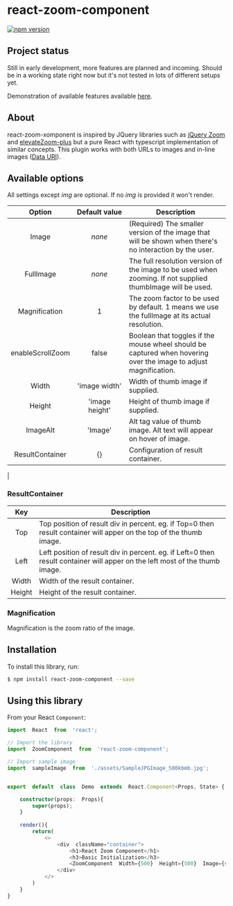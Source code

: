 # react-zoom-component

[![npm version](http://img.shields.io/npm/v/react-zoom-component.svg)](https://npmjs.org/package/react-zoom-component)

## Project status

Still in early development, more features are planned and incoming. Should be in a working 
state right now but it's not tested in lots of different setups yet.

Demonstration of available features available [here](#).

## About

react-zoom-xomponent is inspired by JQuery libraries such as [jQuery Zoom](http://www.jacklmoore.com/zoom/) and
[elevateZoom-plus](http://igorlino.github.io/elevatezoom-plus/) but a pure React with typescript implementation of
similar concepts. This plugin works with both URLs to images and in-line images
([Data URI](https://en.wikipedia.org/wiki/Data_URI_scheme)).

## Available options

All settings except *img* are optional. If no *img* is provided it won't render.

Option | Default&#160;value | Description
:---:|:---:|---
Image | *none* | (Required) The smaller version of the image that will be shown when there's no interaction by the user.
FullImage | *none* | The full resolution version of the image to be used when zooming. If not supplied thumbImage will be used.
Magnification | 1 | The zoom factor to be used by default. 1 means we use the fullImage at its actual resolution. 
enableScrollZoom | false | Boolean that toggles if the mouse wheel should be captured when hovering over the image to adjust magnification.
Width | 'image width' | Width of thumb image if supplied. 
Height | 'image height' | Height of thumb image if supplied.
ImageAlt | 'Image' | Alt tag value of thumb image. Alt text will appear on hover of image.
ResultContainer | {} | Configuration of result container.
|

### ResultContainer
Key | Description
:---:|---
Top | Top position of result div in percent. eg. if Top=0 then result container will apper on the top of the thumb image.
Left | Left position of result div in percent. eg. if Left=0 then result container will apper on the left most of the thumb image.
Width | Width of the result container.
Height | Height of the result container.

### Magnification 
Magnification is the zoom ratio of the image. 


## Installation

To install this library, run:

```bash
$ npm install react-zoom-component --save
```

## Using this library

From your React `Component`:

```typescript
import  React  from  'react';

// Import the library
import  ZoomComponent  from  'react-zoom-component';

// Import sample image
import  sampleImage  from  './assets/SampleJPGImage_500kbmb.jpg';


export  default  class  Demo  extends  React.Component<Props, State> {

	constructor(props:  Props){
		super(props);
	}
	
	render(){
		return(
			<>
				<div  className="container">
					<h1>React Zoom Component</h1>
					<h3>Basic Initialization</h3>
					<ZoomComponent  Width={500}  Height={500}  Image={sampleImage}  />
				</div>
			</>
		)
	}
}
```

